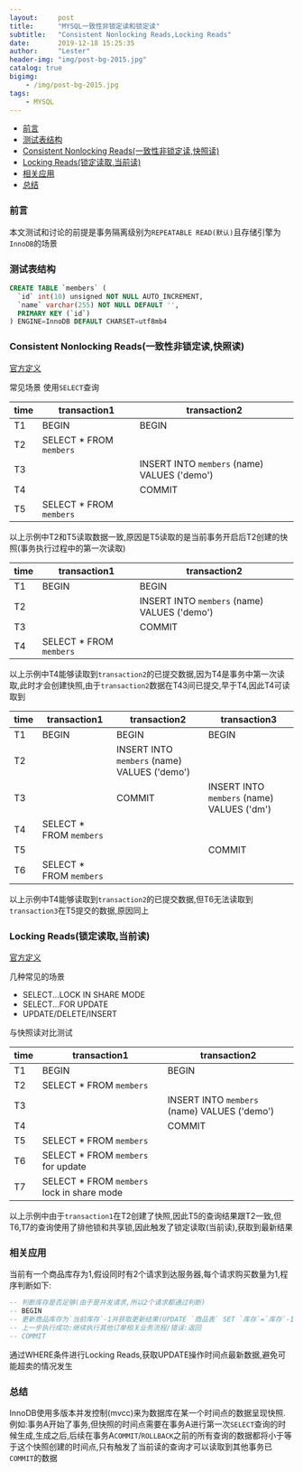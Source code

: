 ```yaml
---
layout:     post
title:      "MYSQL一致性非锁定读和锁定读"
subtitle:   "Consistent Nonlocking Reads,Locking Reads"
date:       2019-12-18 15:25:35
author:     "Lester"
header-img: "img/post-bg-2015.jpg"
catalog: true
bigimg:
    - /img/post-bg-2015.jpg
tags:
    - MYSQL
---
```


- [前言](#%e5%89%8d%e8%a8%80)
- [测试表结构](#%e6%b5%8b%e8%af%95%e8%a1%a8%e7%bb%93%e6%9e%84)
- [Consistent Nonlocking Reads(一致性非锁定读,快照读)](#consistent-nonlocking-reads%e4%b8%80%e8%87%b4%e6%80%a7%e9%9d%9e%e9%94%81%e5%ae%9a%e8%af%bb%e5%bf%ab%e7%85%a7%e8%af%bb)
- [Locking Reads(锁定读取,当前读)](#locking-reads%e9%94%81%e5%ae%9a%e8%af%bb%e5%8f%96%e5%bd%93%e5%89%8d%e8%af%bb)
- [相关应用](#%e7%9b%b8%e5%85%b3%e5%ba%94%e7%94%a8)
- [总结](#%e6%80%bb%e7%bb%93)

### 前言
本文测试和讨论的前提是事务隔离级别为`REPEATABLE READ(默认)`且存储引擎为`InnoDB`的场景

### 测试表结构
```sql
CREATE TABLE `members` (
  `id` int(10) unsigned NOT NULL AUTO_INCREMENT,
  `name` varchar(255) NOT NULL DEFAULT '',
  PRIMARY KEY (`id`)
) ENGINE=InnoDB DEFAULT CHARSET=utf8mb4
```


### Consistent Nonlocking Reads(一致性非锁定读,快照读)
[官方定义](https://dev.mysql.com/doc/refman/5.7/en/innodb-consistent-read.html)

常见场景
使用`SELECT`查询

|time|transaction1|transaction2|
|-|-|-|
|T1|BEGIN|BEGIN|
|T2|SELECT * FROM `members`||
|T3||INSERT INTO `members` (name) VALUES ('demo')|
|T4||COMMIT|
|T5|SELECT * FROM `members`||

以上示例中T2和T5读取数据一致,原因是T5读取的是当前事务开启后T2创建的快照(事务执行过程中的第一次读取)

|time|transaction1|transaction2|
|-|-|-|
|T1|BEGIN|BEGIN|
|T2||INSERT INTO `members` (name) VALUES ('demo')|
|T3||COMMIT|
|T4|SELECT * FROM `members`||

以上示例中T4能够读取到`transaction2`的已提交数据,因为T4是事务中第一次读取,此时才会创建快照,由于`transaction2`数据在T43间已提交,早于T4,因此T4可读取到

|time|transaction1|transaction2|transaction3|
|-|-|-|-|
|T1|BEGIN|BEGIN|BEGIN|
|T2||INSERT INTO `members` (name) VALUES ('demo')||
|T3||COMMIT|INSERT INTO `members` (name) VALUES ('dm')|
|T4|SELECT * FROM `members`|||
|T5|||COMMIT|
|T6|SELECT * FROM `members`|||

以上示例中T4能够读取到`transaction2`的已提交数据,但T6无法读取到`transaction3`在T5提交的数据,原因同上

### Locking Reads(锁定读取,当前读)
[官方定义](https://dev.mysql.com/doc/refman/5.7/en/innodb-locking-reads.html)

几种常见的场景
- SELECT...LOCK IN SHARE MODE
- SELECT...FOR UPDATE
- UPDATE/DELETE/INSERT

与快照读对比测试

|time|transaction1|transaction2|
|-|-|-|
|T1|BEGIN|BEGIN|
|T2|SELECT * FROM `members`||
|T3||INSERT INTO `members` (name) VALUES ('demo')|
|T4||COMMIT|
|T5|SELECT * FROM `members`||
|T6|SELECT * FROM `members` for update||
|T7|SELECT * FROM `members` lock in share mode||

以上示例中由于`transaction1`在T2创建了快照,因此T5的查询结果跟T2一致,但T6,T7的查询使用了排他锁和共享锁,因此触发了锁定读取(当前读),获取到最新结果

### 相关应用
当前有一个商品库存为1,假设同时有2个请求到达服务器,每个请求购买数量为1,程序判断如下:

```sql
-- 判断库存是否足够(由于是并发请求,所以2个请求都通过判断)
-- BEGIN
-- 更新商品库存为`当前库存`-1并获取更新结果(UPDATE `商品表` SET `库存`=`库存`-1 WHERE `库存`>1)
-- 上一步执行成功:继续执行其他订单相关业务流程/错误:返回
-- COMMIT
```

通过WHERE条件进行Locking Reads,获取UPDATE操作时间点最新数据,避免可能超卖的情况发生

### 总结
InnoDB使用多版本并发控制(mvcc)来为数据库在某一个时间点的数据呈现快照.
例如:事务A开始了事务,但快照的时间点需要在事务A进行第一次`SELECT`查询的时候生成,生成之后,后续在事务A`COMMIT`/`ROLLBACK`之前的所有查询的数据都将小于等于这个快照创建的时间点,只有触发了当前读的查询才可以读取到其他事务已`COMMIT`的数据